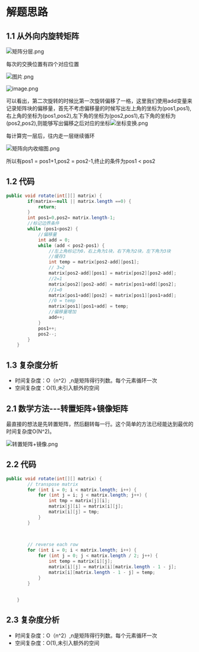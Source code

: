 # 解题思路

## 1.1 从外向内旋转矩阵

![矩阵分层.png](https://pic.leetcode-cn.com/ab4d64994f3b7b174eef572ff596728f142cceb51beae3679f0c8e230342b521-image.png)

每次的交换位置有四个对应位置

![图片.png](https://pic.leetcode-cn.com/9862d85a4282a4914bb0b3d480a3286307723f9ef27e295b6353e41e01bed63d-%E5%9B%BE%E7%89%87.png)

![image.png](https://pic.leetcode-cn.com/53f57c473f06d8e63eeba0f4874700d508bdc5367c614ac601f0fec7a7fe8dfe-image.png)

可以看出，第二次旋转的时候比第一次旋转偏移了一格，这里我们使用add变量来记录矩阵块的偏移量，首先不考虑偏移量的时候写出左上角的坐标为(pos1,pos1),右上角的坐标为(pos1,pos2),左下角的坐标为(pos2,pos1),右下角的坐标为(pos2,pos2),则能够写出偏移之后对应的坐标![坐标变换.png](https://pic.leetcode-cn.com/58c76a0a3b1fed08f9546aa0993c99f3d1fff08a63987c960a5ccf23f7c71678-image.png)

每计算完一层后，往内走一层继续循环

![矩阵向内收缩图.png](https://pic.leetcode-cn.com/caa134c9e2a8d6626cf66315720f67f40b863ee90d2e01d97a77943eba45039c-%E5%9B%BE%E7%89%87.png)

所以有pos1 = pos1+1,pos2 = pos2-1,终止的条件为pos1 < pos2

## 1.2 代码

```java
public void rotate(int[][] matrix) {
		if(matrix==null || matrix.length ==0) {
			return;
		}
		int pos1=0,pos2= matrix.length-1;
		//标记边界条件
		while (pos1<pos2) {
			//偏移量
			int add = 0;
			while (add < pos2-pos1) {
				//左上角标记为0，右上角为1块，右下角为2块，左下角为3块
				//缓存3
				int temp = matrix[pos2-add][pos1];
				// 3=2
				matrix[pos2-add][pos1] = matrix[pos2][pos2-add];
				//2=1
				matrix[pos2][pos2-add] = matrix[pos1+add][pos2];
				//1=0
				matrix[pos1+add][pos2] = matrix[pos1][pos1+add];
				//0 = temp
				matrix[pos1][pos1+add] = temp;
				//偏移量增加
				add++;
			}
			pos1++;
			pos2--;
		}
    }
```

## 1.3 复杂度分析

* 时间复杂度：O（n^2）,n是矩阵得行列数。每个元素循环一次
* 空间复杂度：O(1),未引入额外的空间

## 2.1 数学方法---转置矩阵+镜像矩阵

最直接的想法是先转置矩阵，然后翻转每一行。这个简单的方法已经能达到最优的时间复杂度O(N^2)。

![转置矩阵+镜像.png](https://upload-images.jianshu.io/upload_images/2326194-6df9276cb3b5187f.png?imageMogr2/auto-orient/strip%7CimageView2/2/w/1240)

## 2.2 代码

```java
public void rotate(int[][] matrix) {
		// transpose matrix
		for (int i = 0; i < matrix.length; i++) {
			for (int j = i; j < matrix.length; j++) {
				int tmp = matrix[j][i];
		        matrix[j][i] = matrix[i][j];
		        matrix[i][j] = tmp;
			}
		}
	
		

		// reverse each row
		for (int i = 0; i < matrix.length; i++) {
			for (int j = 0; j < matrix.length / 2; j++) {
				int temp = matrix[i][j];
				matrix[i][j] = matrix[i][matrix.length - 1 - j];
				matrix[i][matrix.length - 1 - j] = temp;
			}
		}
		
		
	}
```

## 2.3 复杂度分析

- 时间复杂度：O（n^2）,n是矩阵得行列数。每个元素循环一次
- 空间复杂度：O(1),未引入额外的空间

